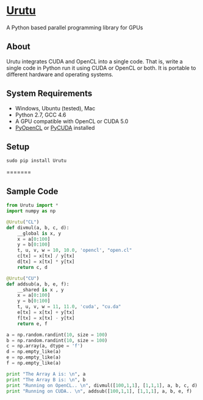 [Urutu](http://urutu.github.io)
=======

A Python based parallel programming library for GPUs

About
-----

Urutu integrates CUDA and OpenCL into a single code. That is, write a single code in Python run it using CUDA or OpenCL or both. It is portable to different hardware and operating systems.

System Requirements
-------------------

  -  Windows, Ubuntu (tested), Mac
  -  Python 2.7, GCC 4.6
  -  A GPU compatible with OpenCL or CUDA 5.0
  -  [PyOpenCL](http://mathema.tician.de/software/pyopencl) or [PyCUDA](http://mathema.tician.de/software/pycuda) installed


Setup
------

```shell
sudo pip install Urutu
```

=======

Sample Code
-----------

```python
from Urutu import *
import numpy as np

@Urutu("CL")
def divmul(a, b, c, d):
	__global is x, y
	x = a[0:100]
	y = b[0:100]
	t, u, v, w = 10, 10.0, 'opencl', "open.cl"
	c[tx] = x[tx] / y[tx]
	d[tx] = x[tx] * y[tx]
	return c, d

@Urutu("CU")
def addsub(a, b, e, f):
	__shared is x , y
	x = a[0:100]
	y = b[0:100]
	t, u, v, w = 11, 11.0, 'cuda', "cu.da"
	e[tx] = x[tx] + y[tx]
	f[tx] = x[tx] - y[tx]
	return e, f

a = np.random.randint(10, size = 100)
b = np.random.randint(10, size = 100)
c = np.array(a, dtype = 'f')
d = np.empty_like(a)
e = np.empty_like(a)
f = np.empty_like(a)

print "The Array A is: \n", a
print "The Array B is: \n", b
print "Running on OpenCL.. \n", divmul([100,1,1], [1,1,1], a, b, c, d)
print "Running on CUDA.. \n", addsub([100,1,1], [1,1,1], a, b, e, f)
```

